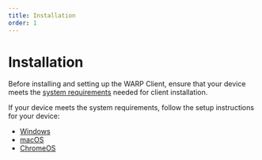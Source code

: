 ```yaml
---
title: Installation
order: 1
---
```


# Installation

Before installing and setting up the WARP Client, ensure that your device meets the [system requirements](https://developers.cloudflare.com/warp-client/requirements) needed for client installation.

If your device meets the system requirements, follow the setup instructions for your device:

- [Windows](/installation/windows)
- [macOS](/installation/macos)
- [ChromeOS](/installation/chromeos)
